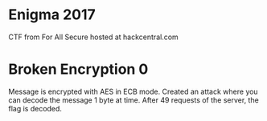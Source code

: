 # Enigma 2017

CTF from For All Secure hosted at hackcentral.com

# Broken Encryption 0

Message is encrypted with AES in ECB mode.  Created an attack where you can decode the message 1
byte at time.  After 49 requests of the server, the flag is decoded.


